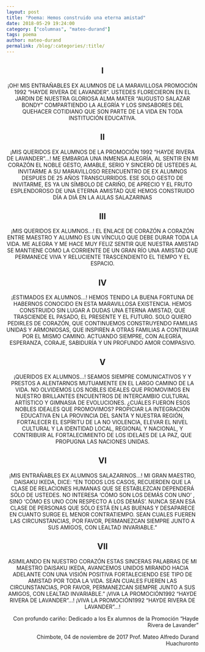 ```yaml
---
layout: post
title: "Poema: Hemos construido una eterna amistad"
date: 2018-05-29 19:24:00
category: ["columnas", "mateo-durand"]
tags: poema
author: mateo-durand
permalink: /blog/:categories/:title/
---
```


<h2 align="center">I</h2>
<p align="center">
¡OH!  MIS ENTRAÑABLES EX ALUMNOS  
DE LA MARAVILLOSA PROMOCIÓN  
1992 “HAYDE RIVERA DE LAVANDER”.  
USTEDES FLORECIERON EN EL JARDIN  
DE NUESTRA GLORIOSA ALMA MATER  
“AUGUSTO SALAZAR BONDY”  
COMPARTIENDO LA ALEGRÍA  Y LOS SINSABORES  
DEL QUEHACER COTIDIANO  
QUE SON PARTE DE LA VIDA EN TODA INSTITUCIÓN EDUCATIVA.
</p>

<h2 align="center">II</h2>
<p align="center">
¡MIS QUERIDOS EX ALUMNOS DE LA PROMOCIÓN  
1992 “HAYDE RIVERA DE LAVANDER”…!  
ME EMBARGA UNA INMENSA ALEGRÍA,  
AL SENTIR EN MI CORAZÓN  
EL NOBLE GESTO,  AMABLE, SERIO Y SINCERO DE USTEDES  
AL INVITARME A SU MARAVILLOSO REENCUENTRO  
DE EX ALUMNOS DESPUES DE  25 AÑOS TRANSCURRIDOS.  
ESE SOLO GESTO DE INVITARME,  
ES YA UN  SÍMBOLO DE CARIÑO, DE APRECIO  
Y EL FRUTO ESPLENDOROSO DE UNA ETERNA AMISTAD  
QUE HEMOS CONSTRUIDO DÍA A DIÁ EN LA AULAS SALAZARINAS  
</p>

<h2 align="center">III</h2>
<p align="center">
¡MIS QUERIDOS EX ALUMNOS…!  
EL ENLACE DE CORAZÓN A CORAZÓN ENTRE MAESTRO Y ALUMNO  
ES UN VÍNCULO QUE DEBE DURAR TODA LA VIDA.  
ME ALEGRA Y ME HACE MUY FELIZ  
SENTIR QUE NUESTRA AMISTAD  
SE MANTIENE COMO LA CORRIENTE DE UN GRAN RÍO  
UNA AMISTAD QUE PERMANECE VIVA  Y RELUCIENTE  
TRASCENDIENTO EL TIEMPO Y EL ESPACIO.  
</p>

<h2 align="center">IV</h2>
<p align="center">
¡ESTIMADOS EX ALUMNOS…!  
HEMOS TENIDO LA BUENA FORTUNA DE HABERNOS CONOCIDO  
 EN ESTA MARAVILLOSA EXISTENCIA.  
HEMOS CONSTRUIDO SIN LUGAR A DUDAS  
 UNA ETERNA AMISTAD,  
QUE TRASCIENDE EL PASADO, EL PRESENTE Y EL FUTURO.  
SOLO QUIERO PEDIRLES DE CORAZÓN,  
QUE CONTINUEMOS CONSTRUYENDO FAMILIAS UNIDAS Y ARMONIOSAS,  
QUE INSPIREN A OTRAS FAMILIAS A CONTINUAR POR EL MISMO CAMINO.  
ACTUANDO SIEMPRE, CON ALEGRÍA, ESPERANZA, CORAJE, SABIDURÍA  
Y UN PROFUNDO AMOR COMPASIVO.  
</p>

<h2 align="center">V</h2>
<p align="center">
¡QUERIDOS EX ALUMNOS…!  
SEAMOS SIEMPRE COMUNICATIVOS Y  
Y PRESTOS A ALENTARNOS MUTUAMENTE  
EN EL LARGO CAMINO DE LA VIDA.  
NO OLVIDEMOS LOS NOBLES IDEALES QUE PROMOVIMOS  
EN NUESTRO BRILLANTES ENCUENTROS DE INTERCAMBIO CULTURAL  
ARTÍSTICO Y GIMNASIA DE EVOLUCIONES.  
¿CUÁLES FUERON ESOS NOBLES IDEALES QUE PROMOVIMOS?  
PROPICIAR LA INTEGRACIÓN EDUCATIVA EN LA PROVINCIA  
DEL SANTA Y NUESTRA REGIÓN,  
FORTALECER EL ESPÍRITU DE LA NO VIOLENCIA,  
ELEVAR EL NIVEL CULTURAL Y LA IDENTIDAD LOCAL, REGIONAL Y NACIONAL,  
Y CONTRIBUIR AL FORTALECIMIENTO  
DE LOS IDELAES DE LA PAZ, QUE PROPUGNA LAS NACIONES UNIDAS.  
</p>

<h2 align="center">VI</h2>
<p align="center">
¡MIS ENTRAÑABLES EX ALUMNOS SALAZARINOS…!  
MI GRAN MAESTRO, DAISAKU IKEDA, DICE:  
“EN TODOS LOS CASOS, RECUERDEN QUE LA CLASE  
DE RELACIONES HUMANAS QUE SE ESTABLEZCAN  
DEPENDERÁ SÓLO DE USTEDES.  
NO INTERESA ‘CÓMO SON LOS DEMÁS CON UNO’  
, SINO ‘CÓMO ES UNO CON RESPECTO A LOS DEMÁS’.  
NUNCA SEAN ESA CLASE DE PERSONAS QUE SÓLO ESTÁ EN LAS BUENAS  
Y DESAPARECE EN CUANTO SURGE EL MENOR CONTRATIEMPO.  
SEAN CUALES FUEREN LAS CIRCUNSTANCIAS,  
POR FAVOR, PERMANEZCAN SIEMPRE JUNTO A SUS AMIGOS,  
CON LEALTAD INVARIABLE.”
</p>

<h2 align="center">VII</h2>
<p align="center">
ASIMILANDO EN NUESTRO CORAZÓN  
ESTAS SINCERAS PALABRAS DE MI MAESTRO DAISAKU IKEDA,  
AVANCEMOS UNIDOS  MIRANDO HACIA ADELANTE  
CON UNA VISIÓN POSITIVA  
FORTALECIENDO ESE TIPO DE AMISTAD POR TODA LA VIDA.  
SEAN CUALES FUEREN LAS CIRCUNSTANCIAS,  
POR FAVOR, PERMANEZCAN SIEMPRE JUNTO A SUS AMIGOS,  
CON LEALTAD INVARIABLE.”  
¡VIVA LA PROMOCIÓN1992 “HAYDE RIVERA DE LAVANDER”…!  
¡VIVA LA PROMOCIÓN1992 “HAYDE RIVERA DE LAVANDER”…!  
</p>

<p align="right">
Con profundo cariño: Dedicado a los Ex alumnos
de la Promoción “Hayde Rivera de Lavander”
</p>

<p align="right">
Chimbote, 04 de noviembre de 2017  
Prof. Mateo Alfredo Durand Huachuronto
</p>

